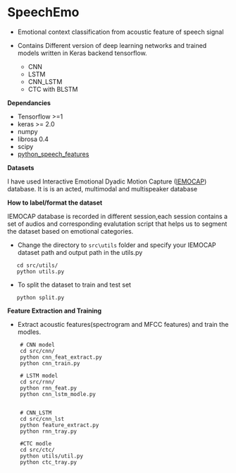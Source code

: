 # SpeechEmo
- Emotional context classification from acoustic feature of speech signal

- Contains Different version of deep learning networks and trained models written in Keras backend tensorflow.
  - CNN 
  - LSTM
  - CNN_LSTM
  - CTC with BLSTM

**Dependancies**

* Tensorflow >=1
* keras >= 2.0
* numpy
* librosa 0.4
* scipy
* [python_speech_features](https://github.com/jameslyons/python_speech_features)


**Datasets** 

I have used Interactive Emotional Dyadic Motion Capture ([IEMOCAP](http://sail.usc.edu/iemocap/)) database. It is is an acted, multimodal and multispeaker database

**How to label/format the dataset**

IEMOCAP database is recorded in different session,each session contains a set of audios and corresponding evalutation script that helps us to segment the dataset based on emotional categories.

- Change the directory to  ```src\utils``` folder and specify your IEMOCAP dataset path and output path in the utils.py 

```
   cd src/utils/
   python utils.py
```
- To split the dataset to train and test set

```
   python split.py 
```

**Feature Extraction and Training**
- Extract acoustic features(spectrogram and MFCC features) and train the modles.

```
    # CNN model
    cd src/cnn/
    python cnn_feat_extract.py
    python cnn_train.py
    
    # LSTM model
    cd src/rnn/
    python rnn_feat.py
    python cnn_lstm_modle.py
    
    
    # CNN_LSTM
    cd src/cnn_lst
    python feature_extract.py
    python rnn_tray.py
    
    #CTC modle
    cd src/ctc/
    python utils/util.py
    python ctc_tray.py
```



